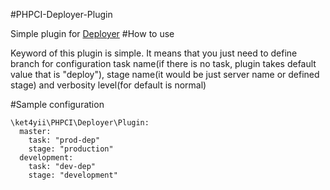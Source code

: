 #PHPCI-Deployer-Plugin

Simple plugin for [Deployer](http://deployer.org)
#How to use

Keyword of this plugin is simple. It means that you just need to define branch 
for configuration task name(if there is no task, plugin takes 
default value that is "deploy"), stage name(it would be just server name or defined stage)
and verbosity level(for default is normal)

#Sample configuration
```
\ket4yii\PHPCI\Deployer\Plugin:
  master:
    task: "prod-dep"
    stage: "production" 
  development:
    task: "dev-dep"
    stage: "development"
```

